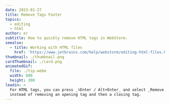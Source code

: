 ```yaml
---
date: 2023-01-27
title: Remove Tags Faster
topics:
  - editing
  - html
author: er
subtitle: How to quickly remove HTML tags in WebStorm.
seealso:
  - title: Working with HTML files
    href: 'https://www.jetbrains.com/help/webstorm/editing-html-files.html'
thumbnail: ./thumbnail.png
cardThumbnail: ./card.png
animatedGif:
  file: ./tip.webm
  width: 600
  height: 300
leadin: >
  For HTML tags, you can press _⌥Enter / Alt+Enter_ and select _Remove tag_
  instead of removing an opening tag and then a closing tag.
---
```


